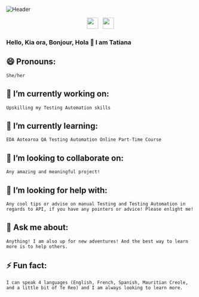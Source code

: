![Header](https://lh3.googleusercontent.com/pw/ACtC-3fSHWURB32UIsQ3vifZkUOXx_6konmt27eCKmooWRsGhJZEqP4Yh7jwglrSXnvfLqmSKNr9w2qZb_KSqRc42VcGPLGRVc_OZgFzbwpVJUTfZH2gYX7p_mP-OlypXWDAwiWR3JVnno7NU_K-cFwPAcKNVw=w1304-h978-no?authuser=0)

<p align='center'>
<a href="https://www.instagram.com/lepetitjacaranda/"><img height="30" src="https://github.com/stephenajulu/WaylonWalker/blob/main/icon/instagram.jpg?raw=true"></a>&nbsp;&nbsp;
<a href="https://www.linkedin.com/in/mtbernon/"><img height="30" src="https://github.com/stephenajulu/WaylonWalker/blob/main/icon/linkedin.png?raw=true"></a>
</p>

### Hello, Kia ora, Bonjour, Hola 👋  I am Tatiana


## 😄 Pronouns: 
    She/her
    
## 🔭 I’m currently working on:
    Upskilling my Testing Automation skills

## 🌱 I’m currently learning:
    EDA Aotearoa QA Testing Automation Online Part-Time Course

## 👯 I’m looking to collaborate on:
    Any amazing and meaningful project!

## 🤔 I’m looking for help with:
    Any cool tips or advise on manual Testing and Testing Automation in regards to API, if you have any pointers or advice! Please enlight me!

## 💬 Ask me about:
    Anything! I am also up for new adventures! And the best way to learn more is to help others.

## ⚡ Fun fact: 
    I can speak 4 languages (English, French, Spanish, Mauritian Creole, and a little bit of Te Reo) and I am always looking to learn more.
